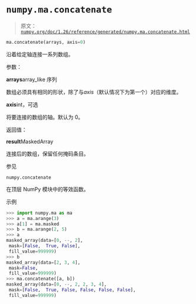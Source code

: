 # `numpy.ma.concatenate`

> 原文：[`numpy.org/doc/1.26/reference/generated/numpy.ma.concatenate.html`](https://numpy.org/doc/1.26/reference/generated/numpy.ma.concatenate.html)

```py
ma.concatenate(arrays, axis=0)
```

沿着给定轴连接一系列数组。

参数：

**arrays**array_like 序列

数组必须具有相同的形状，除了与*axis*（默认情况下为第一个）对应的维度。

**axis**int，可选

将要连接的数组的轴。默认为 0。

返回值：

**result**MaskedArray

连接后的数组，保留任何掩码条目。

参见

`numpy.concatenate`

在顶层 NumPy 模块中的等效函数。

示例

```py
>>> import numpy.ma as ma
>>> a = ma.arange(3)
>>> a[1] = ma.masked
>>> b = ma.arange(2, 5)
>>> a
masked_array(data=[0, --, 2],
 mask=[False,  True, False],
 fill_value=999999)
>>> b
masked_array(data=[2, 3, 4],
 mask=False,
 fill_value=999999)
>>> ma.concatenate([a, b])
masked_array(data=[0, --, 2, 2, 3, 4],
 mask=[False,  True, False, False, False, False],
 fill_value=999999) 
```
